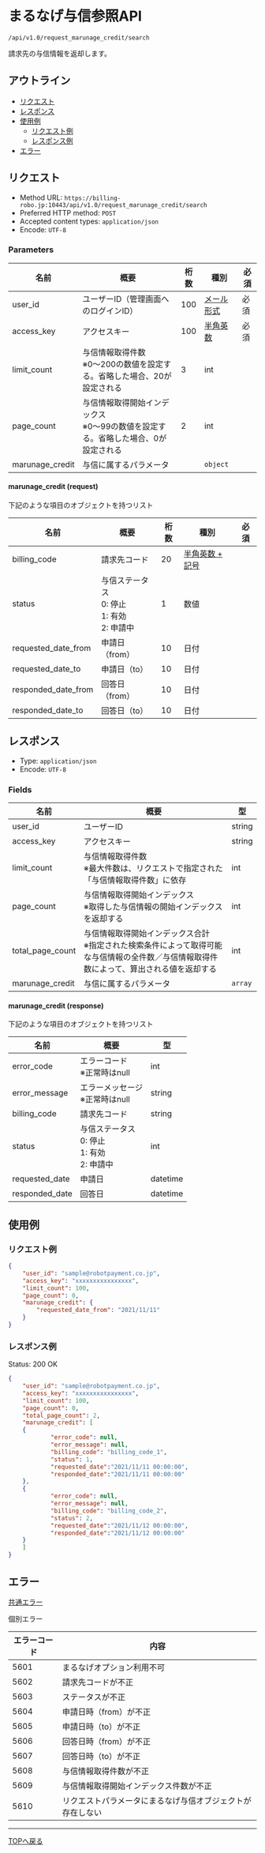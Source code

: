 # まるなげ与信参照API

`/api/v1.0/request_marunage_credit/search`

請求先の与信情報を返却します。

## アウトライン

- [リクエスト](#リクエスト)
- [レスポンス](#レスポンス)
- [使用例](#使用例)
  - [リクエスト例](#リクエスト例)
  - [レスポンス例](#レスポンス例)
- [エラー](#エラー)

## リクエスト
- Method URL: `https://billing-robo.jp:10443/api/v1.0/request_marunage_credit/search`
- Preferred HTTP method: `POST`
- Accepted content types: `application/json`
- Encode: `UTF-8`

### Parameters

| 名前                  | 概要                                                                             | 桁数 | 種別                             | 必須 |
| --------------------- | ------------------------------------------------------------------------------- | ---- | -------------------------------- | --- |
| user_id               | ユーザーID（管理画面へのログインID）                                               | 100  | [メール形式](../../index.md#種別) | 必須 |
| access_key            | アクセスキー                                                                     | 100  | [半角英数](../../index.md#種別)   | 必須 |
| limit_count           | 与信情報取得件数<br> ※0〜200の数値を設定する。省略した場合、20が設定される           |   3  | int                              |      |
| page_count            | 与信情報取得開始インデックス<br> ※0～99の数値を設定する。省略した場合、0が設定される  |   2  | int                              |      |
| marunage_credit       | 与信に属するパラメータ                                                            |      | `object`                         |      |

#### marunage_credit (request)

下記のような項目のオブジェクトを持つリスト

| 名前                | 概要                                                | 桁数  | 種別                                  | 必須 |
| ------------------- | --------------------------------------------------- | ---- | ------------------------------------- | ---- |
| billing_code        | 請求先コード                                         | 20   | [半角英数 + 記号](../../index.md#種別) |      |
| status              | 与信ステータス<br> 0: 停止<br> 1: 有効<br> 2: 申請中   | 1    | 数値                                  |      |
| requested_date_from | 申請日（from）                                       | 10   | 日付                                  |      |
| requested_date_to   | 申請日（to）                                         | 10   | 日付                                  |      |
| responded_date_from | 回答日（from）                                       | 10   | 日付                                  |      |
| responded_date_to   | 回答日（to）                                         | 10   | 日付                                  |      |



## レスポンス

- Type: `application/json`
- Encode: `UTF-8`

### Fields

| 名前              | 概要                                                                                                                               | 型       |
| ----------------- | --------------------------------------------------------------------------------------------------------------------------------- | -------- |
| user_id           | ユーザーID                                                                                                                         | string   |
| access_key        | アクセスキー                                                                                                                       | string   |
| limit_count       | 与信情報取得件数<br> ※最大件数は、リクエストで指定された「与信情報取得件数」に依存                                                      | int      |
| page_count        | 与信情報取得開始インデックス<br> ※取得した与信情報の開始インデックスを返却する                                                          | int      |
| total_page_count  | 与信情報取得開始インデックス合計<br> ※指定された検索条件によって取得可能な与信情報の全件数／与信情報取得件数によって、算出される値を返却する | int      |
| marunage_credit   | 与信に属するパラメータ                                                                                                              | `array`  |

#### marunage_credit (response)

下記のような項目のオブジェクトを持つリスト

| 名前           | 概要                                                | 型      |
| -------------- | -------------------------------------------------- | ------- |
| error_code     | エラーコード<br> ※正常時はnull                      | int     |
| error_message  | エラーメッセージ<br> ※正常時はnull                  | string  |
| billing_code   | 請求先コード                                        | string  |
| status         | 与信ステータス<br> 0: 停止<br> 1: 有効<br> 2: 申請中 | int      |
| requested_date | 申請日                                             | datetime |
| responded_date | 回答日                                             | datetime |


## 使用例

### リクエスト例

```json
{
    "user_id": "sample@robotpayment.co.jp",
    "access_key": "xxxxxxxxxxxxxxxx",
    "limit_count": 100,
    "page_count": 0,
    "marunage_credit": {
    	"requested_date_from": "2021/11/11"
    }
}
```

### レスポンス例

Status: 200 OK

```json
{
    "user_id": "sample@robotpayment.co.jp",
    "access_key": "xxxxxxxxxxxxxxxx",
    "limit_count": 100,
    "page_count": 0,
    "total_page_count": 2,
    "marunage_credit": [
	{
            "error_code": null,
            "error_message": null,
            "billing_code": "billing_code_1",
            "status": 1,
            "requested_date":"2021/11/11 00:00:00",
            "responded_date":"2021/11/11 00:00:00"
	},
	{
            "error_code": null,
            "error_message": null,
            "billing_code": "billing_code_2",
            "status": 2,
            "requested_date":"2021/11/12 00:00:00",
            "responded_date":"2021/11/12 00:00:00"
	}
    ]
}
```

## エラー

[共通エラー](../../index.md#共通エラー)

個別エラー

| エラーコード | 内容                                                   |
| ------------ | ---------------------------------------------------- |
| 5601         | まるなげオプション利用不可                              |
| 5602         | 請求先コードが不正                                     |
| 5603         | ステータスが不正                                       |
| 5604         | 申請日時（from）が不正                                 |
| 5605         | 申請日時（to）が不正                                   |
| 5606         | 回答日時（from）が不正                                 |
| 5607         | 回答日時（to）が不正                                   |
| 5608         | 与信情報取得件数が不正                                 |
| 5609         | 与信情報取得開始インデックス件数が不正                   |
| 5610         | リクエストパラメータにまるなげ与信オブジェクトが存在しない |

----

[TOPへ戻る](../../index.md)